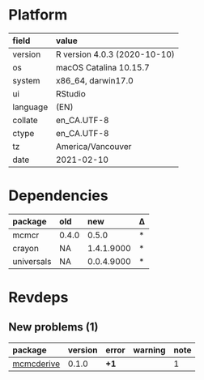 # Platform

|field    |value                        |
|:--------|:----------------------------|
|version  |R version 4.0.3 (2020-10-10) |
|os       |macOS Catalina 10.15.7       |
|system   |x86_64, darwin17.0           |
|ui       |RStudio                      |
|language |(EN)                         |
|collate  |en_CA.UTF-8                  |
|ctype    |en_CA.UTF-8                  |
|tz       |America/Vancouver            |
|date     |2021-02-10                   |

# Dependencies

|package    |old   |new        |Δ  |
|:----------|:-----|:----------|:--|
|mcmcr      |0.4.0 |0.5.0      |*  |
|crayon     |NA    |1.4.1.9000 |*  |
|universals |NA    |0.0.4.9000 |*  |

# Revdeps

## New problems (1)

|package                              |version |error  |warning |note |
|:------------------------------------|:-------|:------|:-------|:----|
|[mcmcderive](problems.md#mcmcderive) |0.1.0   |__+1__ |        |1    |

